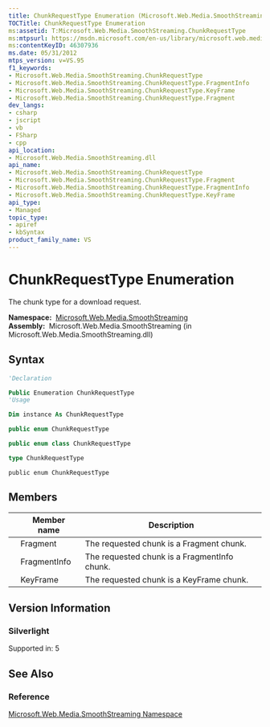 ```yaml
---
title: ChunkRequestType Enumeration (Microsoft.Web.Media.SmoothStreaming)
TOCTitle: ChunkRequestType Enumeration
ms:assetid: T:Microsoft.Web.Media.SmoothStreaming.ChunkRequestType
ms:mtpsurl: https://msdn.microsoft.com/en-us/library/microsoft.web.media.smoothstreaming.chunkrequesttype(v=VS.95)
ms:contentKeyID: 46307936
ms.date: 05/31/2012
mtps_version: v=VS.95
f1_keywords:
- Microsoft.Web.Media.SmoothStreaming.ChunkRequestType
- Microsoft.Web.Media.SmoothStreaming.ChunkRequestType.FragmentInfo
- Microsoft.Web.Media.SmoothStreaming.ChunkRequestType.KeyFrame
- Microsoft.Web.Media.SmoothStreaming.ChunkRequestType.Fragment
dev_langs:
- csharp
- jscript
- vb
- FSharp
- cpp
api_location:
- Microsoft.Web.Media.SmoothStreaming.dll
api_name:
- Microsoft.Web.Media.SmoothStreaming.ChunkRequestType
- Microsoft.Web.Media.SmoothStreaming.ChunkRequestType.Fragment
- Microsoft.Web.Media.SmoothStreaming.ChunkRequestType.FragmentInfo
- Microsoft.Web.Media.SmoothStreaming.ChunkRequestType.KeyFrame
api_type:
- Managed
topic_type:
- apiref
- kbSyntax
product_family_name: VS
---
```


# ChunkRequestType Enumeration

The chunk type for a download request.

**Namespace:**  [Microsoft.Web.Media.SmoothStreaming](microsoft-web-media-smoothstreaming-namespace_1.md)  
**Assembly:**  Microsoft.Web.Media.SmoothStreaming (in Microsoft.Web.Media.SmoothStreaming.dll)

## Syntax

```vb
'Declaration

Public Enumeration ChunkRequestType
'Usage

Dim instance As ChunkRequestType
```

```csharp
public enum ChunkRequestType
```

```cpp
public enum class ChunkRequestType
```

``` fsharp
type ChunkRequestType
```

```jscript
public enum ChunkRequestType
```

## Members

||Member name|Description|
|--- |--- |--- |
||Fragment|The requested chunk is a Fragment chunk.|
||FragmentInfo|The requested chunk is a FragmentInfo chunk.|
||KeyFrame|The requested chunk is a KeyFrame chunk.|


## Version Information

### Silverlight

Supported in: 5  

## See Also

### Reference

[Microsoft.Web.Media.SmoothStreaming Namespace](microsoft-web-media-smoothstreaming-namespace_1.md)

